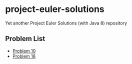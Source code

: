# project-euler-solutions
Yet another Project Euler Solutions (with Java 8) repository

## Problem List
* [Problem 10](https://github.com/OguzOzkeroglu/project-euler-solutions/blob/master/src/main/java/com/foo/projecteuler/Problem10.java) 
* [Problem 16](https://github.com/OguzOzkeroglu/project-euler-solutions/blob/master/src/main/java/com/foo/projecteuler/Problem16.java) 
